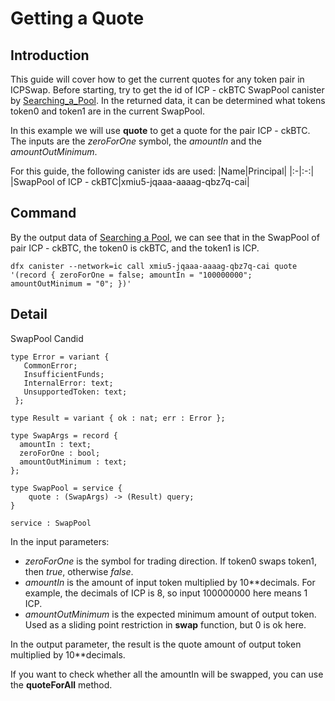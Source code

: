 # Getting a Quote

## Introduction

This guide will cover how to get the current quotes for any token pair in ICPSwap. 
Before starting, try to get the id of ICP - ckBTC SwapPool canister by [Searching_a_Pool](../../01.SwapFactory/01.Searching_a_Pool.md). In the returned data, it can be determined what tokens token0 and token1 are in the current SwapPool.

In this example we will use **quote** to get a quote for the pair ICP - ckBTC. The inputs are the *zeroForOne* symbol, the *amountIn* and the *amountOutMinimum*.

For this guide, the following canister ids are used:
|Name|Principal|
|:-|:-:|
|SwapPool of ICP - ckBTC|xmiu5-jqaaa-aaaag-qbz7q-cai|

## Command

By the output data of [Searching a Pool](../../01.SwapFactory/01.Searching_a_Pool.md), we can see that in the SwapPool of pair ICP - ckBTC, the token0 is ckBTC, and the token1 is ICP.

```
dfx canister --network=ic call xmiu5-jqaaa-aaaag-qbz7q-cai quote '(record { zeroForOne = false; amountIn = "100000000"; amountOutMinimum = "0"; })'
```

## Detail

SwapPool Candid

```
type Error = variant {
   CommonError;
   InsufficientFunds;
   InternalError: text;
   UnsupportedToken: text;
 };

type Result = variant { ok : nat; err : Error };

type SwapArgs = record {
  amountIn : text;
  zeroForOne : bool;
  amountOutMinimum : text;
};

type SwapPool = service {
    quote : (SwapArgs) -> (Result) query;
}

service : SwapPool
```

In the input parameters:
+ *zeroForOne* is the symbol for trading direction. If token0 swaps token1, then *true*, otherwise *false*.
+ *amountIn* is the amount of input token multiplied by 10**decimals. For example, the decimals of ICP is 8, so input 100000000 here means 1 ICP.
+ *amountOutMinimum* is the expected minimum amount of output token. Used as a sliding point restriction in **swap** function, but 0 is ok here.

In the output parameter, the result is the quote amount of output token multiplied by 10**decimals.

If you want to check whether all the amountIn will be swapped, you can use the **quoteForAll** method.